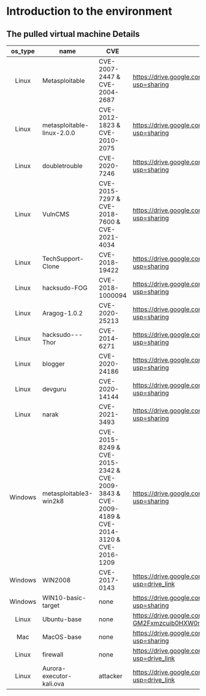 # Introduction to the environment

## The pulled virtual machine Details

| os_type | name | CVE | download_url |
|:--:|----|----|----|
| Linux | Metasploitable | CVE-2007-2447 & CVE-2004-2687 | https://drive.google.com/file/d/1b2WujghpCcGOtjMmi98dhgVca1Pujzn7/view?usp=sharing |
| Linux | metasploitable-linux-2.0.0 | CVE-2012-1823 & CVE-2010-2075 | https://drive.google.com/file/d/1e-wXMpnQPNEED9ouXXDVjo_Fjk4qDSRO/view?usp=sharing |
| Linux | doubletrouble | CVE-2020-7246 | https://drive.google.com/file/d/1lY1xGt_JDm2eqPNIrJIUuNcUCT1RmmC-/view?usp=sharing |
| Linux | VulnCMS | CVE-2015-7297 & CVE-2018-7600 & CVE-2021-4034 | https://drive.google.com/file/d/1dWc9EzfEf02Urk6-Z_mefzLRL3cX4e0r/view?usp=sharing |
| Linux | TechSupport-Clone | CVE-2018-19422 | https://drive.google.com/file/d/1K5NKtJ3eL1T5q5_P0y_DRsXuxd60kJam/view?usp=sharing |
| Linux | hacksudo-FOG | CVE-2018-1000094 | https://drive.google.com/file/d/1d6zHEu_lPigzkd5A8ZxQqcNhqwgpaJVv/view?usp=sharing |
| Linux | Aragog-1.0.2 | CVE-2020-25213 | https://drive.google.com/file/d/1nj0RMxUL0SpZtMKKwMbnqDmNmT9lir2K/view?usp=sharing |
| Linux | hacksudo---Thor | CVE-2014-6271 | https://drive.google.com/file/d/1jJ4YGa_BQezQEkrFDEAQugCZZVmglhg-/view?usp=sharing |
| Linux | blogger | CVE-2020-24186 | https://drive.google.com/file/d/1fjUTVTjSCTnEDNsHBpPiKNb0YPzhGEx4/view?usp=sharing |
| Linux | devguru | CVE-2020-14144 | https://drive.google.com/file/d/1yMomEC_NGjW55ljwg7vN12e4lohhihGd/view?usp=sharing |
| Linux | narak | CVE-2021-3493 | https://drive.google.com/file/d/1OBpUaaMnZXbQWUinWp2ph-G_eRwYCRrk/view?usp=sharing |
| Windows | metasploitable3-win2k8 | CVE-2015-8249 & CVE-2015-2342 & CVE-2009-3843 & CVE-2009-4189 & CVE-2014-3120 & CVE-2016-1209 | https://drive.google.com/file/d/11NlODP-LUggcyXOGY8hH-fV8348noEDk/view?usp=sharing |
| Windows | WIN2008 | CVE-2017-0143 | https://drive.google.com/file/d/1aEJNDfHjkGADSjY8ZAB1e2tAGDVKe8Wp/view?usp=drive_link |
| Windows | WIN10-basic-target | none | https://drive.google.com/file/d/1D8f3XxdUeNbkA3Q8MwJmBjVON42qaBRH/view?usp=sharing |
| Linux | Ubuntu-base | none | https://drive.google.com/file/d/1Qwj9qHnEN6Lu-GM2Fxmzcuib0HXW0mA-/view?usp=drive_link |
| Mac | MacOS-base | none | https://drive.google.com/file/d/1HXDnXxBhyERsRNe-0Hkv3gMsJclo4zJX/view?usp=sharing	 |
| Linux | firewall | none | https://drive.google.com/file/d/1c45DjG2GJXr312Lgb81WaymIMHocusCU/view?usp=drive_link	|
| Linux | Aurora-executor-kali.ova | attacker | https://drive.google.com/file/d/1LH237s_uxqT50KrQeBPlTo7rok1m7Q7O/view?usp=drive_link |




















